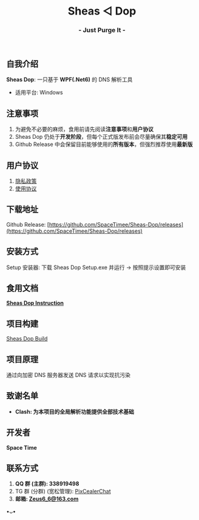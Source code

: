 <h1 align="center">Sheas ◁ Dop</h1>
<h3 align="center">- Just Purge It -</h3>
</br>

## 自我介绍
**Sheas Dop**: 一只基于 **WPF(.Net6)** 的 DNS 解析工具

* 适用平台: Windows

## 注意事项
1. 为避免不必要的麻烦，食用前请先阅读**注意事项**和**用户协议**
2. Sheas Dop 仍处于**开发阶段**，但每个正式版发布前会尽量确保其**稳定可用**
3. Github Release 中会保留目前能够使用的**所有版本**，但强烈推荐使用**最新版**

## 用户协议
1. [隐私政策](https://thoughts.teambition.com/share/62ede10cfcce9c00412736f4#title=Sheas_Dop_隐私政策)
2. [使用协议](https://thoughts.teambition.com/share/62ede135b3ce6d0041773593#title=Sheas_Dop_使用协议)

## 下载地址
Github Release: [https://github.com/SpaceTimee/Sheas-Dop/releases](https://github.com/SpaceTimee/Sheas-Dop/releases)

## 安装方式
Setup 安装器: 下载 Sheas Dop Setup.exe 并运行 -> 按照提示设置即可安装

## 食用文档
**[Sheas Dop Instruction](https://github.com/SpaceTimee/Sheas-Dop/wiki/Sheas-Dop-Instruction)**

## 项目构建
[Sheas Dop Build](https://github.com/SpaceTimee/Sheas-Dop/wiki/Sheas-Dop-Build)

## 项目原理
通过向加密 DNS 服务器发送 DNS 请求以实现抗污染

## 致谢名单
* **Clash: 为本项目的全局解析功能提供全部技术基础**

## 开发者
**Space Time**

## 联系方式
1. **QQ 群 (主群): 338919498**
2. TG 群 (分群) (宽松管理): [PixCealerChat](https://t.me/PixCealerChat)
3. **邮箱: Zeus6_6@163.com**

•ᴗ•
